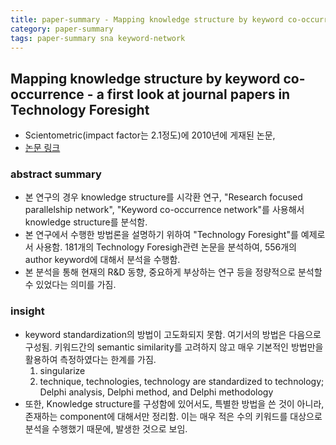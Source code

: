 ```yaml
---
title: paper-summary - Mapping knowledge structure by keyword co-occurrence - a first look at journal papers in Technology Foresight
category: paper-summary
tags: paper-summary sna keyword-network
---
```


## Mapping knowledge structure by keyword co-occurrence - a first look at journal papers in Technology Foresight

- Scientometric(impact factor는 2.1정도)에 2010년에 게재된 논문, 
- [논문 링크](https://link.springer.com/article/10.1007/s11192-010-0259-8)

### abstract summary 

- 본 연구의 경우 knowledge structure를 시각환 연구, "Research focused parallelship network", "Keyword co-occurrence network"를 사용해서 knowledge structure를 분석함. 
- 본 연구에서 수행한 방법론을 설명하기 위하여 "Technology Foresight"를 예제로서 사용함. 181개의 Technology Foresigh관련 논문을 분석하여, 556개의 author keyword에 대해서 분석을 수행함. 
- 본 분석을 통해 현재의 R&D 동향, 중요하게 부상하는 연구 등을 정량적으로 분석할 수 있었다는 의미를 가짐. 


### insight

- keyword standardization의 방법이 고도화되지 못함. 여기서의 방법은 다음으로 구성됨. 키워드간의 semantic similarity를 고려하지 않고 매우 기본적인 방법만을 활용하여 측정하였다는 한계를 가짐.
    1) singularize
    2) technique, technologies, technology are standardized to technology; Delphi analysis, Delphi method, and Delphi methodology
- 또한, Knowledge structure를 구성함에 있어서도, 특별한 방법을 쓴 것이 아니라, 존재하는 component에 대해서만 정리함. 이는 매우 적은 수의 키워드를 대상으로 분석을 수행했기 때문에, 발생한 것으로 보임.